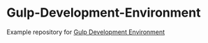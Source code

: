 # Gulp-Development-Environment
Example repository for [Gulp Development Environment](http://seattleladiesjs.github.io/gulp-development-environment/)
